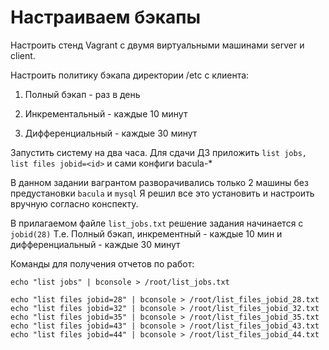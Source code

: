 # Настраиваем бэкапы

Настроить стенд Vagrant с двумя виртуальными машинами server и client.

Настроить политику бэкапа директории /etc с клиента:

1) Полный бэкап - раз в день

2) Инкрементальный - каждые 10 минут

3) Дифференциальный - каждые 30 минут

Запустить систему на два часа. Для сдачи ДЗ приложить `list jobs, list files jobid=<id>` и сами конфиги bacula-*

В данном задании вагрантом разворачивались только 2 машины без предустановки `bacula` и `mysql` Я решил все это установить и настроить вручную согласно конспекту.

В прилагаемом файле `list_jobs.txt` решение задания начинается с `jobid(28)` Т.е. Полный бэкап, инкрементный - каждые 10 мин и дифференциальный - каждые 30 минут

Команды для получения отчетов по работ:

```
echo "list jobs" | bconsole > /root/list_jobs.txt

echo "list files jobid=28" | bconsole > /root/list_files_jobid_28.txt
echo "list files jobid=32" | bconsole > /root/list_files_jobid_32.txt
echo "list files jobid=35" | bconsole > /root/list_files_jobid_35.txt
echo "list files jobid=43" | bconsole > /root/list_files_jobid_43.txt
echo "list files jobid=44" | bconsole > /root/list_files_jobid_44.txt
```
